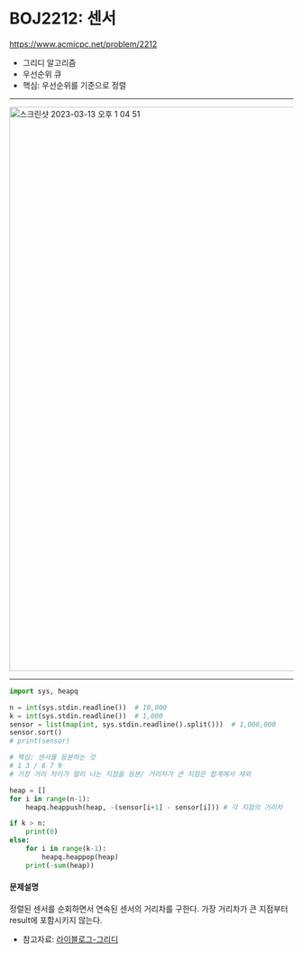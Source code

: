 # BOJ2212: 센서
<https://www.acmicpc.net/problem/2212>
+ 그리디 알고리즘
+ 우선순위 큐
+ 핵심: 우선순위를 기준으로 정렬
---
<img width="1000" alt="스크린샷 2023-03-13 오후 1 04 51" src="https://user-images.githubusercontent.com/104095041/224605786-c0da93c4-77fe-4d49-af49-1cfa04b4c7ff.png">

---

```python
import sys, heapq

n = int(sys.stdin.readline())  # 10,000
k = int(sys.stdin.readline())  # 1,000
sensor = list(map(int, sys.stdin.readline().split()))  # 1,000,000
sensor.sort()
# print(sensor)

# 핵심: 센서를 등분하는 갓
# 1 3 / 6 7 9
# 가장 거리 차이가 멀리 나는 지점을 등분/ 거리차가 큰 지점은 합계에서 제외

heap = []
for i in range(n-1):
    heapq.heappush(heap, -(sensor[i+1] - sensor[i])) # 각 지점의 거리차

if k > n:
    print(0)
else:
    for i in range(k-1):
        heapq.heappop(heap)
    print(-sum(heap))
```

#### 문제설명
정렬된 센서를 순회하면서 연속된 센서의 거리차를 구한다. 가장 거리차가 큰 지점부터 result에 포함시키지 않는다.

+ 참고자료: [라이블로그-그리디](https://m.blog.naver.com/kks227/220775134486)